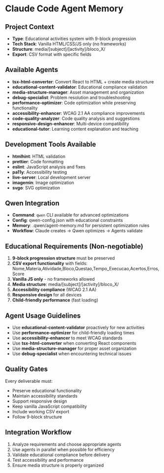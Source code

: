# Claude Code Agent Memory

## Project Context
- **Type**: Educational activities system with 9-block progression
- **Tech Stack**: Vanilla HTML/CSS/JS only (no frameworks)
- **Structure**: media/[subject]/[activity]/bloco_X/
- **Export**: CSV format with specific fields

## Available Agents
- **tsx-html-converter**: Convert React to HTML + create media structure
- **educational-content-validator**: Educational compliance validation
- **media-structure-manager**: Asset management and organization
- **debug-specialist**: Problem resolution and troubleshooting
- **performance-optimizer**: Code optimization while preserving functionality
- **accessibility-enhancer**: WCAG 2.1 AA compliance improvements
- **code-quality-analyzer**: Code quality analysis and suggestions
- **responsive-design-enhancer**: Multi-device compatibility
- **educational-tutor**: Learning content explanation and teaching

## Development Tools Available
- **htmlhint**: HTML validation
- **prettier**: Code formatting
- **eslint**: JavaScript analysis and fixes
- **pa11y**: Accessibility testing
- **live-server**: Local development server
- **imagemin**: Image optimization
- **svgo**: SVG optimization

## Qwen Integration
- **Command**: `qwen` CLI available for advanced optimizations
- **Config**: qwen-config.json with educational constraints
- **Memory**: .qwen/agent-memory.md for persistent optimization rules
- **Workflow**: Claude creates → Qwen optimizes → Agents validate

## Educational Requirements (Non-negotiable)
1. **9-block progression structure** must be preserved
2. **CSV export functionality** with fields: Nome,Materia,Atividade,Bloco,Questao,Tempo_Execucao,Acertos,Erros,Score
3. **Vanilla JS only** - no frameworks allowed
4. **Media structure**: media/[subject]/[activity]/bloco_X/
5. **Accessibility compliance** (WCAG 2.1 AA)
6. **Responsive design** for all devices
7. **Child-friendly performance** (fast loading)

## Agent Usage Guidelines
- Use **educational-content-validator** proactively for new activities
- Use **performance-optimizer** for child-friendly loading times
- Use **accessibility-enhancer** to meet WCAG standards
- Use **tsx-html-converter** when converting React components
- Use **media-structure-manager** for proper asset organization
- Use **debug-specialist** when encountering technical issues

## Quality Gates
Every deliverable must:
- Preserve educational functionality
- Maintain accessibility standards
- Support responsive design
- Keep vanilla JavaScript compatibility
- Include working CSV export
- Follow 9-block structure

## Integration Workflow
1. Analyze requirements and choose appropriate agents
2. Use agents in parallel when possible for efficiency
3. Validate educational compliance before delivery
4. Test accessibility and performance
5. Ensure media structure is properly organized
